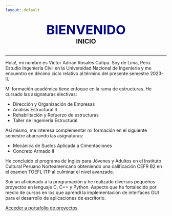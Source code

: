 ```yaml
---
layout: default
---
```


<center><span style="font-size: 40px; color: #000080;"><b>BIENVENIDO</b></span></center>
<center><span style="font-size: 20px;"><b>INICIO</b></span></center><br>

***

Hola!, mi nombre es Victor Adrian Rosales Cutipa. Soy de Lima, Perú. Estudio Ingeniería Civil en la Universidad Nacional de Ingeniería y me encuentro en décimo ciclo relativo al término del presente semestre 2023-II.

Mi formación académica tiene enfoque en la rama de estructuras. He cursado las asignaturas electivas:
* Dirección y Organización de Empresas
* Análisis Estructural II
* Rehabilitación y Refuerzo de estructuras
* Taller de Ingeniería Estructural

Así mismo, me interesa complementar mi formación en el siguiente semestre abarcando las asignaturas:
* Mecánica de Suelos Aplicada a Cimentaciones
* Concreto Armado II

He concluido el programa de Inglés para Jóvenes y Adultos en el Instituto Cultural Peruano Norteamericano obteniendo una calificación CEFR B2 en el examen TOEFL ITP al culminar el nivel avanzado.

Soy un aficionado a la programación y he realizado diversos pequeños proyectos en lenguaje C, C++ y Python. Aspecto que he fortalecido por medio de cursos en los que aprendí la implementación de interfaces GUI para el desarrollo de aplicaciones de escritorio.


[Acceder a portafolio de proyectos](./portfolio.html).




